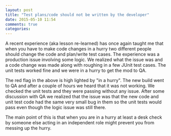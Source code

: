 ```yaml
---
layout: post
title: "Test plans/code should not be written by the developer"
date: 2015-05-10 11:54
comments: true
categories: 
---
```

A recent experience (aka lesson re-learned) has once again taught me that when you have to make code changes in a hurry two different people should change the code and plan/write test cases.
The experience was a production issue involving some logic.
We realized what the issue was and a code change was made along with roughing in a few JUnit test cases.
The unit tests worked fine and we were in a hurry to get the mod to QA.

The red flag in the above is high lighted by "in a hurry".
The new build went to QA and after a couple of hours we heard that it was not working.
We checked the unit tests and they were passing without any issue.
After some discussion with QA we realized that the issue was that the new code and unit test code had the same very small bug in them so the unit tests would pass even though the logic issue was still there.

The main point of this is that when you are in a hurry at least a desk check by someone else acting in an independent role might prevent you from messing up the hurry.
